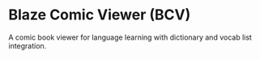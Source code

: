 # Blaze Comic Viewer (BCV)
A comic book viewer for language learning with dictionary and vocab list integration.
